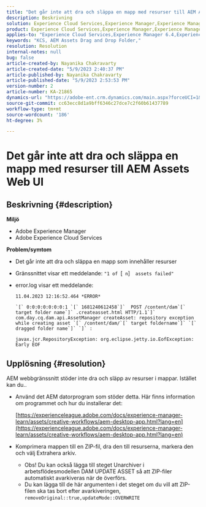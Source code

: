 ```yaml
---
title: "Det går inte att dra och släppa en mapp med resurser till AEM Assets Web UI"
description: Beskrivning
solution: Experience Cloud Services,Experience Manager,Experience Manager as a Cloud Service
product: Experience Cloud Services,Experience Manager,Experience Manager as a Cloud Service
applies-to: "Experience Cloud Services,Experience Manager 6.4,Experience Manager Assets,Experience Manager as a Cloud Service,Experience Manager 6.5"
keywords: "KCS, AEM Assets Drag and Drop Folder,"
resolution: Resolution
internal-notes: null
bug: false
article-created-by: Nayanika Chakravarty
article-created-date: "5/9/2023 2:40:37 PM"
article-published-by: Nayanika Chakravarty
article-published-date: "5/9/2023 2:53:53 PM"
version-number: 2
article-number: KA-21865
dynamics-url: "https://adobe-ent.crm.dynamics.com/main.aspx?forceUCI=1&pagetype=entityrecord&etn=knowledgearticle&id=7b221c72-77ee-ed11-8849-6045bd006079"
source-git-commit: cc63ecc8d1a9bff6346c27dce7c2f60b61437789
workflow-type: tm+mt
source-wordcount: '186'
ht-degree: 3%

---
```


# Det går inte att dra och släppa en mapp med resurser till AEM Assets Web UI

## Beskrivning {#description}


<b>Miljö</b>

- Adobe Experience Manager
- Adobe Experience Cloud Services


<b>Problem/symtom</b>

- Det går inte att dra och släppa en mapp som innehåller resurser
- Gränssnittet visar ett meddelande: `"1 of `[` n`]`  assets failed"`
- error.log visar ett meddelande:

   ```
   11.04.2023 12:16:52.464 *ERROR* 
   
   `[` 0:0:0:0:0:0:0:1 `[` 1681240612458`]`  POST /content/dam`[` target folder name`]` .createasset.html HTTP/1.1`]`  com.day.cq.dam.api.AssetManager createAsset: repository exception while creating asset `[` /content/dam/`[` target foldername`]` `[` dragged folder name`]` `]` :
   
   javax.jcr.RepositoryException: org.eclipse.jetty.io.EofException: Early EOF
   ```



## Upplösning {#resolution}


AEM webbgränssnitt stöder inte dra och släpp av resurser i mappar. Istället kan du..

- Använd det AEM datorprogram som stöder detta. Här finns information om programmet och hur du installerar det:

   [https://experienceleague.adobe.com/docs/experience-manager-learn/assets/creative-workflows/aem-desktop-app.html?lang=en](https://experienceleague.adobe.com/docs/experience-manager-learn/assets/creative-workflows/aem-desktop-app.html?lang=en)
- Komprimera mappen till en ZIP-fil, dra den till resurserna, markera den och välj Extrahera arkiv. 
   - Obs! Du kan också lägga till steget Unarchiver i arbetsflödesmodellen DAM UPDATE ASSET så att ZIP-filer automatiskt avarkiveras när de överförs.
   - Du kan lägga till de här argumenten i det steget om du vill att ZIP-filen ska tas bort efter avarkiveringen, `removeOriginal::true,updateMode::OVERWRITE`

